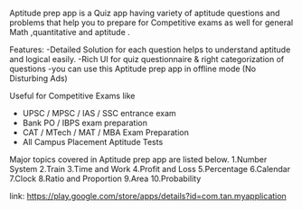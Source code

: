 Aptitude prep app is a Quiz app having variety of aptitude questions and problems that help you to prepare for Competitive exams as well for general Math ,quantitative and aptitude .

Features:
-Detailed Solution for each question helps to understand aptitude and logical easily.
-Rich UI for quiz questionnaire & right categorization of questions
-you can use this Aptitude prep app in offline mode (No Disturbing Ads)

Useful for Competitive Exams like
- UPSC / MPSC / IAS / SSC entrance exam
- Bank PO / IBPS exam preparation
- CAT / MTech / MAT / MBA Exam Preparation
- All Campus Placement Aptitude Tests

Major topics covered in Aptitude prep app are listed below.
1.Number System
2.Train
3.Time and Work
4.Profit and Loss
5.Percentage
6.Calendar
7.Clock
8.Ratio and Proportion
9.Area
10.Probability

link: https://play.google.com/store/apps/details?id=com.tan.myapplication

